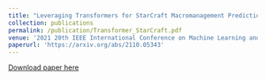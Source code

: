 ```yaml
---
title: "Leveraging Transformers for StarCraft Macromanagement Prediction"
collection: publications
permalink: /publication/Transformer_StarCraft.pdf
venue: '2021 20th IEEE International Conference on Machine Learning and Applications (ICMLA)'
paperurl: 'https://arxiv.org/abs/2110.05343'
---
```


[Download paper here](https://arxiv.org/abs/2110.05343)
